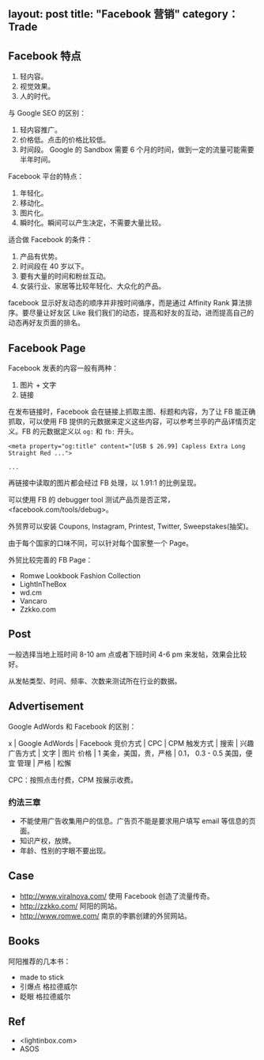layout: post
title: "Facebook 营销"
category： Trade
---

## Facebook 特点

1. 轻内容。
2. 视觉效果。
3. 人的时代。

与 Google SEO 的区别：

1. 轻内容推广。
2. 价格低。点击的价格比较低。
3. 时间段。 Google 的 Sandbox 需要 6 个月的时间，做到一定的流量可能需要半年时间。

Facebook 平台的特点：

1. 年轻化。
2. 移动化。
3. 图片化。
4. 瞬时化。瞬间可以产生决定，不需要大量比较。

适合做 Facebook 的条件：

1. 产品有优势。
2. 时间段在 40 岁以下。
3. 要有大量的时间和粉丝互动。
4. 女装行业、家居等比较年轻化、大众化的产品。

facebook 显示好友动态的顺序并非按时间循序，而是通过 Affinity Rank 算法排序。要尽量让好友区 Like 我们我们的动态，提高和好友的互动，进而提高自己的动态再好友页面的排名。

## Facebook Page

Facebook 发表的内容一般有两种：

1. 图片 + 文字
2. 链接

在发布链接时，Facebook 会在链接上抓取主图、标题和内容，为了让 FB 能正确抓取，可以使用 FB 提供的元数据来定义这些内容，可以参考兰亭的产品详情页定义。FB 的元数据定义以 `og:` 和 `fb:` 开头。

```
<meta property="og:title" content="[USB $ 26.99] Capless Extra Long Straight Red ...">

...
```

再链接中读取的图片都会经过 FB 处理，以 1.91:1 的比例呈现。

可以使用 FB 的 debugger tool 测试产品页是否正常，<facebook.com/tools/debug>。

外贸界可以安装 Coupons, Instagram, Printest, Twitter, Sweepstakes(抽奖)。

由于每个国家的口味不同，可以针对每个国家整一个 Page。

外贸比较完善的 FB Page：

- Romwe Lookbook Fashion Collection
- LightInTheBox
- wd.cm
- Vancaro
- Zzkko.com

## Post

一般选择当地上班时间 8-10 am 点或者下班时间 4-6 pm 来发帖，效果会比较好。

从发帖类型、时间、频率、次数来测试所在行业的数据。

## Advertisement

Google AdWords 和 Facebook 的区别：

x       | Google AdWords | Facebook
竞价方式 | CPC | CPM
触发方式     | 搜索 | 兴趣
广告方式 | 文字 | 图片
价格 | 1 美金，美国，贵，严格 | 0.1， 0.3 - 0.5 美国，便宜
管理 | 严格 | 松懈

CPC：按照点击付费，CPM 按展示收费。

### 约法三章

- 不能使用广告收集用户的信息。广告页不能是要求用户填写 email 等信息的页面。
- 知识产权，放牌。
- 年龄、性别的字眼不要出现。


## Case

- <http://www.viralnova.com/> 使用 Facebook 创造了流量传奇。
- <http://zzkko.com/> 阿阳的网站。
- <http://www.romwe.com/> 南京的李鹏创建的外贸网站。

## Books

阿阳推荐的几本书：

- made to stick
- 引爆点 格拉德威尔
- 眨眼 格拉德威尔

## Ref

- <lightinbox.com>
- ASOS


